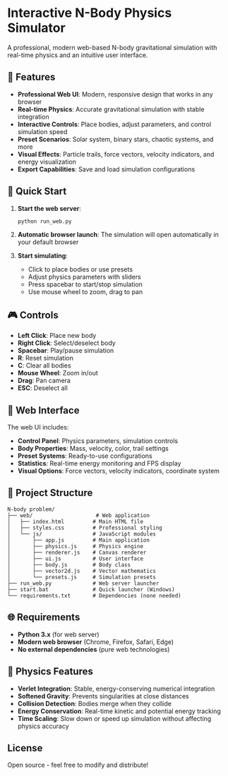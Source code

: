 # Interactive N-Body Physics Simulator

A professional, modern web-based N-body gravitational simulation with real-time physics and an intuitive user interface.

## 🌟 Features

- **Professional Web UI**: Modern, responsive design that works in any browser
- **Real-time Physics**: Accurate gravitational simulation with stable integration
- **Interactive Controls**: Place bodies, adjust parameters, and control simulation speed
- **Preset Scenarios**: Solar system, binary stars, chaotic systems, and more
- **Visual Effects**: Particle trails, force vectors, velocity indicators, and energy visualization
- **Export Capabilities**: Save and load simulation configurations

## 🚀 Quick Start

1. **Start the web server**:
   ```bash
   python run_web.py
   ```

2. **Automatic browser launch**: The simulation will open automatically in your default browser

3. **Start simulating**:
   - Click to place bodies or use presets
   - Adjust physics parameters with sliders
   - Press spacebar to start/stop simulation
   - Use mouse wheel to zoom, drag to pan

## 🎮 Controls

- **Left Click**: Place new body
- **Right Click**: Select/deselect body
- **Spacebar**: Play/pause simulation
- **R**: Reset simulation
- **C**: Clear all bodies
- **Mouse Wheel**: Zoom in/out
- **Drag**: Pan camera
- **ESC**: Deselect all

## 🔧 Web Interface

The web UI includes:
- **Control Panel**: Physics parameters, simulation controls
- **Body Properties**: Mass, velocity, color, trail settings
- **Preset Systems**: Ready-to-use configurations
- **Statistics**: Real-time energy monitoring and FPS display
- **Visual Options**: Force vectors, velocity indicators, coordinate system

## 📁 Project Structure

```
N-body problem/
├── web/                    # Web application
│   ├── index.html         # Main HTML file
│   ├── styles.css         # Professional styling
│   └── js/                # JavaScript modules
│       ├── app.js         # Main application
│       ├── physics.js     # Physics engine
│       ├── renderer.js    # Canvas renderer
│       ├── ui.js          # User interface
│       ├── body.js        # Body class
│       ├── vector2d.js    # Vector mathematics
│       └── presets.js     # Simulation presets
├── run_web.py             # Web server launcher
├── start.bat              # Quick launcher (Windows)
└── requirements.txt       # Dependencies (none needed)
```

## 🌐 Requirements

- **Python 3.x** (for web server)
- **Modern web browser** (Chrome, Firefox, Safari, Edge)
- **No external dependencies** (pure web technologies)

## 🎯 Physics Features

- **Verlet Integration**: Stable, energy-conserving numerical integration
- **Softened Gravity**: Prevents singularities at close distances
- **Collision Detection**: Bodies merge when they collide
- **Energy Conservation**: Real-time kinetic and potential energy tracking
- **Time Scaling**: Slow down or speed up simulation without affecting physics accuracy

##  License

Open source - feel free to modify and distribute!